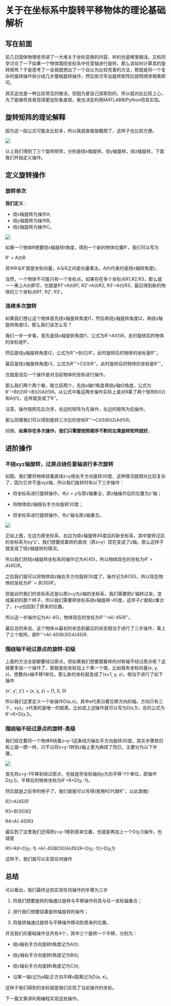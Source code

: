 # 关于在坐标系中旋转平移物体的理论基础解析

## 写在前面

前几日固体物理老师讲了一大堆关于坐标变换的内容，听的也是稀里糊涂。又和同学讨论了一下如果一个物体围绕坐标系中任意轴进行旋转，那么该如何计算其的旋转矩阵？于是思考了一会我就想出了一个自认为比较完善的方法，那就是将一个复杂的旋转操作拆分成几步基础旋转操作，然后依次写出旋转矩阵后按照顺序相乘即可。

其实这也是一种比较常见的做法，但因为是自己探索到的，所以就对此比较上心，为了能够将其表现得更加形象直观，我也决定利用MATLAB和Python将其实现。

## 旋转矩阵的理论解释

因为这一段公式可能会比较多，所以我就直接放截图了，这样子也比较方便。

![](1.png)

以上我们得到了三个旋转矩阵，分别是绕x轴旋转，绕y轴旋转，绕z轴旋转，下面我们开始定义操作。

## 定义旋转操作

### 旋转单次

**我们定义**：

- 绕x轴旋转为操作A;
- 绕y轴旋转为操作B;
- 绕z轴旋转为操作C。

![](3.png)

如果一个物体R想要绕x轴旋转t角度，得到一个新的物体位置R'，我们可以写为

R' = A(t)R

其中R与R'就是坐标向量，A与R之间是向量乘法，A(t)代表的是绕x轴转角度t。

当然，一个物体不可能只有一个坐标点，如果存在多个坐标点R1,R2,R3，那么就一一乘上A(t)即可，也就是R1'=A(t)R1, R2'=A(t)R2, R3'=A(t)R3，最后得到新的物体的三个坐标点R1', R2', R3'。

### 连续多次旋转

如果我们想让这个物体首先绕x轴旋转角度t1，然后再绕y轴旋转角度t2，再绕z轴旋转角度t3，那么我们该怎么写？

我们一步一步看，首先是绕x轴旋转角度t1，公式为R'=A(t1)R。此时旋转后的物体的坐标是R'。

然后是绕y轴旋转角度t2，公式为R''=B(t2)R'。此时旋转后的物体的坐标是R''。

最后是绕z轴旋转角度r3，公式为R'''=C(t3)R''。此时旋转后的物体的坐标是R'''。

也就是说后一个操作是对当前物体的坐标进行操作。

那么我们两个两个看，联立前两个，先绕x轴t1角度再绕y轴t2角度，公式为R''=B(t2)R'=B(t2)A(t1)R。从公式中看这两步操作实际上是对R乘了两个矩阵B(t2)和A(t1)，这样就变成了R''。

注意，操作按照先后次序，右边的矩阵为先操作，左边的矩阵为后操作。

那么同理我们可以得到旋转三次后的坐标R'''=C(t3)B(t2)A(t1)R。

同理，**如果存在多次操作，我们只需要按照顺序不断的左乘旋转矩阵就好**。

## 进阶操作

### 不绕xyz轴旋转，过原点绕任意轴进行多次旋转

如图，我们要将物体绕着直线z=y按右手方向旋转30度，这种情况就相对比较复杂了，因为它并不是xyz轴，所以我们旋转时有以下三步操作：

- 将坐标系进行旋转操作，令$z=y$与原z轴重合，原z轴操作后的位置为z'轴；

- 将物体绕z轴按右手方向旋转30度；

- 将坐标系进行旋转操作，令z'轴与原z轴重合。

![](4.png)

正如上图，左边为原坐标系，右边为绕x轴旋转45度后的新坐标系，其中旋转过后的坐标系为xy'z'，我们想要绕着转的直线（原z=y）现在变成了z轴，那么这样子就变成了绕z轴旋转的情况。

所以我们将绕x轴旋转坐标系的操作记为A(45)，所以物体现在的坐标为$R'=A(45)R$。

之后我们就可以将物体绕z轴右手方向旋转30度了，操作记为B(30)，所以现在物体的坐标为$R''=B(30)R'$。

但是此时我们的坐标系还是以原z=y为z轴的坐标系，我们需要把z'轴转过来，变成最初的那个样子，所以我们需要把坐标系绕x轴旋转-45度，这样子z'就和z重合了，z=y也回到了原来的位置。

所以这一步操作记为A(-45)，物体现在的坐标为R'''=A(-45)R''。

最后总的来说，这个物体从最初的状态到最后的状态相当于进行了三步操作，乘上了三个矩阵，即R'''=A(-45)B(30)A(45)R.

### 围绕轴不经过原点的旋转-初级

上面的方法全部都要经过原点，但如果我们想要围着转的对称轴不经过原点呢？这就要多加一个操作了，那就是给坐标加上个某一个值，比如我有坐标向量(x, y, z)，想要向x轴平移1单位，那么新的坐标就变成了(x+1, y, z)，相当于进行了如下操作

(x', y', z') = (x, y, z) + (1, 0, 0)

所以我们这里定义一个新操作D(a,x)。其中a代表沿着位移方向的轴，方向只有三个，xyz。x代表的是唯一的距离，比如说上述操作就可以写为D(x,1)，总的公式为R'=R+D(x,1)。

### 围绕轴不经过原点的旋转-高级

我们现在要将一个物体R绕着z=y-1这条线为轴右手方向旋转30度。其实步骤依旧和上面一模一样，只不过将z=y-1转到z轴上更为麻烦了而已，主要分为以下步骤。

![](5.png)

首先将z=y-1平移到经过原点，也就是将坐标轴向y方向平移-1个单位，即操作D(y,1)，平移后的物体坐标为R'=R+D(y,-1)。

然后就是之前举的例子了，我们直接可以写得(我用R2代替R''，以此类推)

R2=A(45)R'

R3=B(30)R2

R4=A(-45)R3

最后到了这里我们还得把z=y-1移到原来位置，也就是再加上一个D(y,1)操作，也就是

R5=R4+D(y,-1)
=A(-45)B(30)A(45)[R+D(y,-1)]+D(y,1)

这样子，我们就可以实现任何操作

## 总结

可以看出，我们最终达到实现任何操作的步骤为三步

1. 将我们想要旋转的轴通过旋转与平移操作将其与任一坐标轴重合；

2. 进行我们想要绕着旋转轴旋转的操作；

3. 将旋转轴通过旋转与平移操作移动到原来的位置。

并且我们的基础操作总共有4个，其中三个旋转一个平移，分别为：

- 绕x轴右手方向旋转t角度记为A(t);

- 绕y轴右手方向旋转t角度记为B(t);

- 绕z轴右手方向旋转t角度记为C(t);

- 沿某一轴(记为a轴)正方向平移x距离记为D(a, x)。

这样子我们得到的坐标就是我们实现了当前操作的坐标。

下一篇文章讲利用编程实现这些操作。